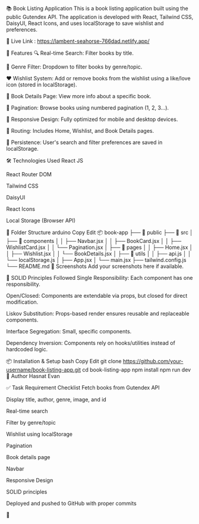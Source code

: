 📚 Book Listing Application
This is a book listing application built using the public Gutendex API. The application is developed with React, Tailwind CSS, DaisyUI, React Icons, and uses localStorage to save wishlist and preferences.

🔗 Live Link : https://lambent-seahorse-766dad.netlify.app/

🚀 Features
🔍 Real-time Search: Filter books by title.

📂 Genre Filter: Dropdown to filter books by genre/topic.

❤️ Wishlist System: Add or remove books from the wishlist using a like/love icon (stored in localStorage).

📄 Book Details Page: View more info about a specific book.

📑 Pagination: Browse books using numbered pagination (1, 2, 3…).

📱 Responsive Design: Fully optimized for mobile and desktop devices.

🧭 Routing: Includes Home, Wishlist, and Book Details pages.

💾 Persistence: User's search and filter preferences are saved in localStorage.

🛠️ Technologies Used
React JS

React Router DOM

Tailwind CSS

DaisyUI

React Icons

Local Storage (Browser API)

📁 Folder Structure
arduino
Copy
Edit
📦 book-app
├── 📂 public
├── 📂 src
│   ├── 📂 components
│   │   ├── Navbar.jsx
│   │   ├── BookCard.jsx
│   │   ├── WishlistCard.jsx
│   │   └── Pagination.jsx
│   ├── 📂 pages
│   │   ├── Home.jsx
│   │   ├── Wishlist.jsx
│   │   └── BookDetails.jsx
│   ├── 📂 utils
│   │   ├── api.js
│   │   └── localStorage.js
│   ├── App.jsx
│   └── main.jsx
├── tailwind.config.js
└── README.md
📸 Screenshots
Add your screenshots here if available.

🧠 SOLID Principles Followed
Single Responsibility: Each component has one responsibility.

Open/Closed: Components are extendable via props, but closed for direct modification.

Liskov Substitution: Props-based render ensures reusable and replaceable components.

Interface Segregation: Small, specific components.

Dependency Inversion: Components rely on hooks/utilities instead of hardcoded logic.

📦 Installation & Setup
bash
Copy
Edit
git clone https://github.com/your-username/book-listing-app.git
cd book-listing-app
npm install
npm run dev
📝 Author
Hasnat Evan


✅ Task Requirement Checklist
 Fetch books from Gutendex API

 Display title, author, genre, image, and id

 Real-time search

 Filter by genre/topic

 Wishlist using localStorage

 Pagination

 Book details page

 Navbar

 Responsive Design

 SOLID principles

 Deployed and pushed to GitHub with proper commits

🔗 